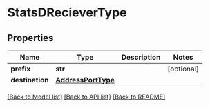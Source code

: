 # StatsDRecieverType

## Properties
Name | Type | Description | Notes
------------ | ------------- | ------------- | -------------
**prefix** | **str** |  | [optional] 
**destination** | [**AddressPortType**](AddressPortType.md) |  | 

[[Back to Model list]](../README.md#documentation-for-models) [[Back to API list]](../README.md#documentation-for-api-endpoints) [[Back to README]](../README.md)


